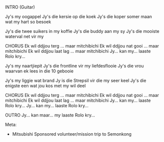 INTRO (Guitar)

Jy's my oogappel
Jy's die kersie op die koek
Jy's die koper somer maan wat my hart so besoek

Jy's die twee suikers in my koffie 
Jy's die buddy aan my sy
Jy's die mooiste waterval net vir my

CHORUS
Ek wil ddjjou terg ... maar mitchibichi
Ek wil ddjjou nat gooi ... maar mitchibichi
Ek wil ddjjou laat lag ... maar mitchibichi
Jy... kan my... laaste Rolo kry...

Jy's my naartjiepit
Jy's die frontline vir my liefdesflooie
Jy's die vrou waarvan ek lees in die 10 gebooie

Jy's my liggie wat brand
Jy is die Strepsil vir die my seer keel
Jy's die enigste een wat jou kos met my wil deel

CHORUS
Ek wil ddjjou terg ... maar mitchibichi
Ek wil ddjjou nat gooi ... maar mitchibichi
Ek wil ddjjou laat lag ... maar mitchibichi
Jy... kan my... laaste Rolo kry...
Jy... kan my... laaste Rolo kry...

OUTRO
Jy... kan maar... my laaste Rolo kry...




Meta:
* Mitsubishi Sponsored volunteer/mission trip to Semonkong

